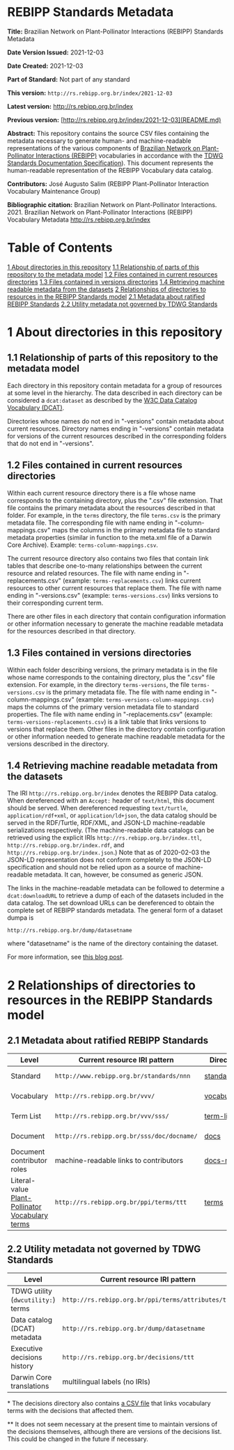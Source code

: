# REBIPP Standards Metadata

**Title:** Brazilian Network on Plant-Pollinator Interactions (REBIPP) Standards Metadata

**Date Version Issued:** 2021-12-03

**Date Created:** 2021-12-03

**Part of Standard:** Not part of any standard

**This version:** `http://rs.rebipp.org.br/index/2021-12-03`

**Latest version:** <http://rs.rebipp.org.br/index>

**Previous version:** [http://rs.rebipp.org.br/index/2021-12-03](README.md)

**Abstract:** This repository contains the source CSV files containing the metadata necessary to generate human- and machine-readable representations of the various components of [Brazilian Network on Plant-Pollinator Interactions (REBIPP)](http://www.rebipp.org.br/) vocabularies in accordance with the [TDWG Standards Documentation Specification](https://github.com/tdwg/vocab/blob/master/sds/documentation-specification.md)). This document represents the human-readable representation of the REBIPP Vocabulary data catalog.

**Contributors:** José Augusto Salim (REBIPP Plant-Pollinator Interaction Vocabulary Maintenance Group)

**Bibliographic citation:** Brazilian Network on Plant-Pollinator Interactions. 2021. Brazilian Network on Plant-Pollinator Interactions (REBIPP) Vocabulary Metadata http://rs.rebipp.org.br/index

# Table of Contents


[1 About directories in this repository](#directories)
[1.1 Relationship of parts of this repository to the metadata model](#directories-relationships)
[1.2 Files contained in current resources directories](#directories-files)
[1.3 Files contained in versions directories](#directories-versions)
[1.4 Retrieving machine readable metadata from the datasets](#directories-machine-readable)
[2 Relationships of directories to resources in the REBIPP Standards model](#directories-resources)
[2.1 Metadata about ratified REBIPP Standards](#standards-metadata)
[2.2 Utility metadata not governed by TDWG Standards](#utility-metadata)


# <a name="directories"></a>1 About directories in this repository

## <a name="directories-relationships"></a>1.1 Relationship of parts of this repository to the metadata model

Each directory in this repository contain metadata for a group of resources at some level in the hierarchy. The data described in each directory can be considered a `dcat:dataset` as described by the [W3C Data Catalog Vocabulary (DCAT)](https://www.w3.org/TR/vocab-dcat/).

Directories whose names do not end in "-versions" contain metadata about current resources.  Directory names ending in "-versions" contain metadata for versions of the current resources described in the corresponding folders that do not end in "-versions".

## <a name="directories-files"></a>1.2 Files contained in current resources directories

Within each current resource directory there is a file whose name corresponds to the containing directory, plus the ".csv" file extension.  That file contains the primary metadata about the resources described in that folder.  For example, in the `terms` directory, the file `terms.csv` is the primary metadata file.  The corresponding file with name ending in "-column-mappings.csv" maps the columns in the primary metadata file to standard metadata properties (similar in function to the meta.xml file of a Darwin Core Archive).  Example: `terms-column-mappings.csv`.

The current resource directory also contains two files that contain link tables that describe one-to-many relationships between the current resource and related resources.  The file with name ending in "-replacements.csv" (example: `terms-replacements.csv`) links current resources to other current resources that replace them.  The file with name ending in "-versions.csv" (example: `terms-versions.csv`) links versions to their corresponding current term.

There are other files in each directory that contain configuration information or other information necessary to generate the machine readable metadata for the resources described in that directory.

## <a name="directories-versions"></a>1.3 Files contained in versions directories

Within each folder describing versions, the primary metadata is in the file whose name corresponds to the containing directory, plus the ".csv" file extension.  For example, in the directory `terms-versions`, the file `terms-versions.csv` is the primary metadata file.  The file with name ending in "-column-mappings.csv" (example: `terms-versions-column-mappings.csv`) maps the columns of the primary version metadata file to standard properties.  The file with name ending in "-replacements.csv" (example: `terms-versions-replacements.csv`) is a link table that links versions to versions that replace them.  Other files in the directory contain configuration or other information needed to generate machine readable metadata for the versions described in the directory.

## <a name="directories-machine-readable"></a>1.4 Retrieving machine readable metadata from the datasets

The IRI `http://rs.rebipp.org.br/index` denotes the REBIPP Data catalog. When dereferenced with an `Accept:` header of `text/html`, this document should be served. When dereferenced requesting `text/turtle`, `application/rdf+xml`, or `application/ld+json`, the data catalog should be served in the RDF/Turtle, RDF/XML, and JSON-LD machine-readable serializations respectively. (The machine-readable data catalogs can be retrieved using the explicit IRIs `http://rs.rebipp.org.br/index.ttl`, `http://rs.rebipp.org.br/index.rdf`, and `http://rs.rebipp.org.br/index.json`.) Note that as of 2020-02-03 the JSON-LD representation does not conform completely to the JSON-LD specification and should not be relied upon as a source of machine-readable metadata. It can, however, be consumed as generic JSON.

The links in the machine-readable metadata can be followed to determine a `dcat:downloadURL` to retrieve a dump of each of the datasets included in the data catalog. The set download URLs can be dereferenced to obtain the complete set of REBIPP standards metadata. The general form of a dataset dumpa is

```
http://rs.rebipp.org.br/dump/datasetname
```
where "datasetname" is the name of the directory containing the dataset.

For more information, see [this blog post](http://baskauf.blogspot.com/2019/04/understanding-tdwg-standards_24.html).

# <a name="directories-resources"></a>2 Relationships of directories to resources in the REBIPP Standards model

## <a name="standards-metadata"></a>2.1 Metadata about ratified REBIPP Standards

 | Level | Current resource IRI pattern | Directory | Version IRI pattern | Directory |
 |---|---|---|---|---|
 | Standard | `http://www.rebipp.org.br/standards/nnn` | [standards](standards) | `http://www.rebipp.org.br/standards/nnn/version/yyyy-mm-dd` | [standards-versions](standards-versions) |
 | Vocabulary | `http://rs.rebipp.org.br/vvv/` | [vocabularies](vocabularies) | `http://rs.rebipp.org.br/version/vvv/yyyy-mm-dd` | [vocabularies-versions](vocabularies-versions) |
 | Term List | `http://rs.rebipp.org.br/vvv/sss/` | [term-lists](term-lists) | `http://rs.rebipp.org.br/vvv/version/sss/yyyy-mm-dd` | [term-lists-versions](term-lists-versions) |
 | Document | `http://rs.rebipp.org.br/sss/doc/docname/` | [docs](docs) | `http://rs.rebipp.org.br/sss/doc/docname/yyyy-mm-dd` | [docs-versions](docs-versions) |
 | Document contributor roles | machine-readable links to contributors | [docs-roles](docs-roles) | N/A | N/A |
 | Literal-value [Plant-Pollinator Vocabulary terms](http://www.rebipp.org.br/standards/ppi) | `http://rs.rebipp.org.br/ppi/terms/ttt` | [terms](terms) | `http://rs.rebipp.org.br/ppi/terms/version/ttt-yyyy-mm-dd` | [terms-versions](terms-versions) |


## <a name="utility-metadata"></a>2.2 Utility metadata not governed by TDWG Standards

 | Level | Current resource IRI pattern | Directory | Version IRI pattern | Directory |
 |---|---|---|---|---|
 | TDWG utility (`dwcutility:`) terms | `http://rs.rebipp.org.br/ppi/terms/attributes/ttt` | [utility](utility) | `http://rs.rebipp.org.br/ppi/terms/attributes/version/ttt-yyyy-mm-dd` | [utility-versions](utility-versions) |
 | Data catalog (DCAT) metadata | `http://rs.rebipp.org.br/dump/datasetname` | [index](index) | N/A | N/A |
 | Executive decisions history | `http://rs.rebipp.org.br/decisions/ttt` | [decisions](decisions)* | N/A** | N/A |
 | Darwin Core translations | multilingual labels (no IRIs) | [dwc-translations](dwc-translations) | N/A | N/A |


 \* The decisions directory also contains [a CSV file](decisions/decisions-links.csv) that links vocabulary terms with the decisions that affected them.

 \** It does not seem necessary at the present time to maintain versions of the decisions themselves, although there are versions of the decisions list.  This could be changed in the future if necessary.
